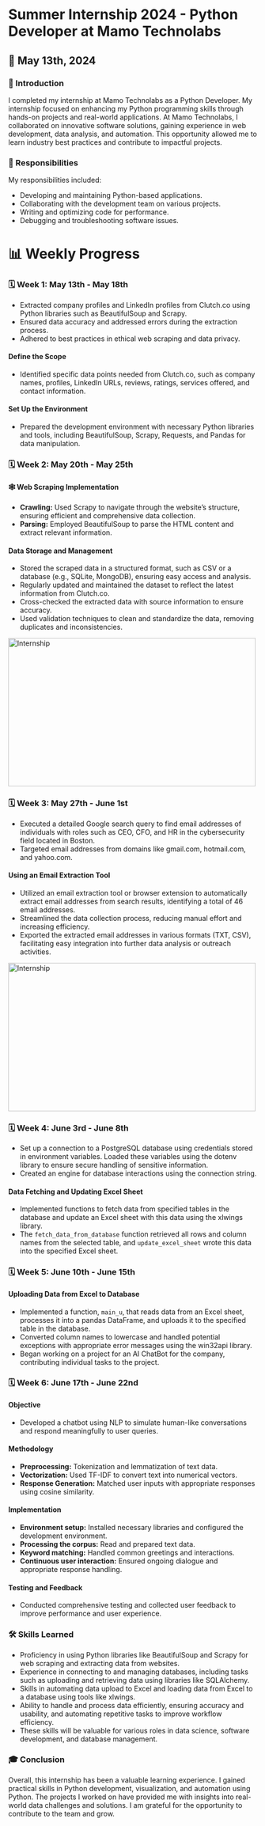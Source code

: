 # Summer Internship 2024 - Python Developer at Mamo Technolabs

## 📅 May 13th, 2024

### 📘 Introduction
I completed my internship at Mamo Technolabs as a Python Developer. My internship focused on enhancing my Python programming skills through hands-on projects and real-world applications. At Mamo Technolabs, I collaborated on innovative software solutions, gaining experience in web development, data analysis, and automation. This opportunity allowed me to learn industry best practices and contribute to impactful projects.

### 💼 Responsibilities
My responsibilities included:
- Developing and maintaining Python-based applications.
- Collaborating with the development team on various projects.
- Writing and optimizing code for performance.
- Debugging and troubleshooting software issues.

# 📊 Weekly Progress

### 🗓️ Week 1: May 13th - May 18th
- Extracted company profiles and LinkedIn profiles from Clutch.co using Python libraries such as BeautifulSoup and Scrapy.
- Ensured data accuracy and addressed errors during the extraction process.
- Adhered to best practices in ethical web scraping and data privacy.

#### Define the Scope
- Identified specific data points needed from Clutch.co, such as company names, profiles, LinkedIn URLs, reviews, ratings, services offered, and contact information.

#### Set Up the Environment
- Prepared the development environment with necessary Python libraries and tools, including BeautifulSoup, Scrapy, Requests, and Pandas for data manipulation.

### 🗓️ Week 2: May 20th - May 25th
#### 🕸️ Web Scraping Implementation
- **Crawling:** Used Scrapy to navigate through the website’s structure, ensuring efficient and comprehensive data collection.
- **Parsing:** Employed BeautifulSoup to parse the HTML content and extract relevant information.

#### Data Storage and Management
- Stored the scraped data in a structured format, such as CSV or a database (e.g., SQLite, MongoDB), ensuring easy access and analysis.
- Regularly updated and maintained the dataset to reflect the latest information from Clutch.co.
- Cross-checked the extracted data with source information to ensure accuracy.
- Used validation techniques to clean and standardize the data, removing duplicates and inconsistencies.

<img src="https://github.com/22AIML038RishiPatel/summerinternship2024_22AIMl038/assets/120238486/e0185a8a-c373-439c-a828-39d8a529294a" width="500" height="300" alt="Internship" />

### 🗓️ Week 3: May 27th - June 1st
- Executed a detailed Google search query to find email addresses of individuals with roles such as CEO, CFO, and HR in the cybersecurity field located in Boston.
- Targeted email addresses from domains like gmail.com, hotmail.com, and yahoo.com.

#### Using an Email Extraction Tool
- Utilized an email extraction tool or browser extension to automatically extract email addresses from search results, identifying a total of 46 email addresses.
- Streamlined the data collection process, reducing manual effort and increasing efficiency.
- Exported the extracted email addresses in various formats (TXT, CSV), facilitating easy integration into further data analysis or outreach activities.

<img src="https://github.com/22AIML038RishiPatel/summerinternship2024_22AIMl038/assets/120238486/59ab2b96-924b-4202-8135-f9e9906fe1a8" width="500" height="300" alt="Internship" />

### 🗓️ Week 4: June 3rd - June 8th
- Set up a connection to a PostgreSQL database using credentials stored in environment variables. Loaded these variables using the dotenv library to ensure secure handling of sensitive information.
- Created an engine for database interactions using the connection string.

#### Data Fetching and Updating Excel Sheet
- Implemented functions to fetch data from specified tables in the database and update an Excel sheet with this data using the xlwings library.
- The `fetch_data_from_database` function retrieved all rows and column names from the selected table, and `update_excel_sheet` wrote this data into the specified Excel sheet.

### 🗓️ Week 5: June 10th - June 15th
#### Uploading Data from Excel to Database
- Implemented a function, `main_u`, that reads data from an Excel sheet, processes it into a pandas DataFrame, and uploads it to the specified table in the database.
- Converted column names to lowercase and handled potential exceptions with appropriate error messages using the win32api library.
- Began working on a project for an AI ChatBot for the company, contributing individual tasks to the project.

### 🗓️ Week 6: June 17th - June 22nd
#### Objective
- Developed a chatbot using NLP to simulate human-like conversations and respond meaningfully to user queries.

#### Methodology
- **Preprocessing:** Tokenization and lemmatization of text data.
- **Vectorization:** Used TF-IDF to convert text into numerical vectors.
- **Response Generation:** Matched user inputs with appropriate responses using cosine similarity.

#### Implementation
- **Environment setup:** Installed necessary libraries and configured the development environment.
- **Processing the corpus:** Read and prepared text data.
- **Keyword matching:** Handled common greetings and interactions.
- **Continuous user interaction:** Ensured ongoing dialogue and appropriate response handling.

#### Testing and Feedback
- Conducted comprehensive testing and collected user feedback to improve performance and user experience.

### 🛠️ Skills Learned
- Proficiency in using Python libraries like BeautifulSoup and Scrapy for web scraping and extracting data from websites.
- Experience in connecting to and managing databases, including tasks such as uploading and retrieving data using libraries like SQLAlchemy.
- Skills in automating data upload to Excel and loading data from Excel to a database using tools like xlwings.
- Ability to handle and process data efficiently, ensuring accuracy and usability, and automating repetitive tasks to improve workflow efficiency.
- These skills will be valuable for various roles in data science, software development, and database management.

### 🎓 Conclusion
Overall, this internship has been a valuable learning experience. I gained practical skills in Python development, visualization, and automation using Python. The projects I worked on have provided me with insights into real-world data challenges and solutions. I am grateful for the opportunity to contribute to the team and grow.
